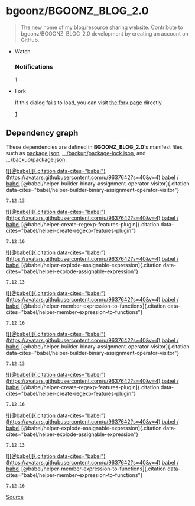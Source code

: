bgoonz/BGOONZ\_BLOG\_2.0
========================

> The new home of my blog/resource sharing website. Contribute to
> bgoonz/BGOONZ\_BLOG\_2.0 development by creating an account on GitHub.

-   Watch

    ### Notifications

    [1](chrome-extension://cjedbglnccaioiolemnfhjncicchinao/bgoonz/BGOONZ_BLOG_2.0/watchers)

-   Fork

    If this dialog fails to load, you can visit [the fork
    page](chrome-extension://cjedbglnccaioiolemnfhjncicchinao/bgoonz/BGOONZ_BLOG_2.0/fork)
    directly.

    [1](chrome-extension://cjedbglnccaioiolemnfhjncicchinao/bgoonz/BGOONZ_BLOG_2.0/network/members)

Dependency graph
----------------

These dependencies are defined in **BGOONZ\_BLOG\_2.0**'s manifest
files, such as
[package.json](chrome-extension://cjedbglnccaioiolemnfhjncicchinao/bgoonz/BGOONZ_BLOG_2.0/network/dependencies#package.json "package.json"),
[.../backup/package-lock.json](chrome-extension://cjedbglnccaioiolemnfhjncicchinao/bgoonz/BGOONZ_BLOG_2.0/network/dependencies#notes%252Fbackup%252Fpackage-lock.json "notes/backup/package-lock.json"),
and
[.../backup/package.json](chrome-extension://cjedbglnccaioiolemnfhjncicchinao/bgoonz/BGOONZ_BLOG_2.0/network/dependencies#notes%252Fbackup%252Fpackage.json "notes/backup/package.json").

[![\[\@babel\]]{.citation
data-cites="babel"}(https://avatars.githubusercontent.com/u/9637642?s=40&v=4)](chrome-extension://cjedbglnccaioiolemnfhjncicchinao/babel)
[babel /
babel](chrome-extension://cjedbglnccaioiolemnfhjncicchinao/babel/babel)
[\@babel/helper-builder-binary-assignment-operator-visitor]{.citation
data-cites="babel/helper-builder-binary-assignment-operator-visitor"}

`7.12.13`

[![\[\@babel\]]{.citation
data-cites="babel"}(https://avatars.githubusercontent.com/u/9637642?s=40&v=4)](chrome-extension://cjedbglnccaioiolemnfhjncicchinao/babel)
[babel /
babel](chrome-extension://cjedbglnccaioiolemnfhjncicchinao/babel/babel)
[\@babel/helper-create-regexp-features-plugin]{.citation
data-cites="babel/helper-create-regexp-features-plugin"}

`7.12.16`

[![\[\@babel\]]{.citation
data-cites="babel"}(https://avatars.githubusercontent.com/u/9637642?s=40&v=4)](chrome-extension://cjedbglnccaioiolemnfhjncicchinao/babel)
[babel /
babel](chrome-extension://cjedbglnccaioiolemnfhjncicchinao/babel/babel)
[\@babel/helper-explode-assignable-expression]{.citation
data-cites="babel/helper-explode-assignable-expression"}

`7.12.13`

[![\[\@babel\]]{.citation
data-cites="babel"}(https://avatars.githubusercontent.com/u/9637642?s=40&v=4)](chrome-extension://cjedbglnccaioiolemnfhjncicchinao/babel)
[babel /
babel](chrome-extension://cjedbglnccaioiolemnfhjncicchinao/babel/babel)
[\@babel/helper-member-expression-to-functions]{.citation
data-cites="babel/helper-member-expression-to-functions"}

`7.12.16`

[![\[\@babel\]]{.citation
data-cites="babel"}(https://avatars.githubusercontent.com/u/9637642?s=40&v=4)](chrome-extension://cjedbglnccaioiolemnfhjncicchinao/babel)
[babel /
babel](chrome-extension://cjedbglnccaioiolemnfhjncicchinao/babel/babel)
[\@babel/helper-builder-binary-assignment-operator-visitor]{.citation
data-cites="babel/helper-builder-binary-assignment-operator-visitor"}

`7.12.13`

[![\[\@babel\]]{.citation
data-cites="babel"}(https://avatars.githubusercontent.com/u/9637642?s=40&v=4)](chrome-extension://cjedbglnccaioiolemnfhjncicchinao/babel)
[babel /
babel](chrome-extension://cjedbglnccaioiolemnfhjncicchinao/babel/babel)
[\@babel/helper-create-regexp-features-plugin]{.citation
data-cites="babel/helper-create-regexp-features-plugin"}

`7.12.16`

[![\[\@babel\]]{.citation
data-cites="babel"}(https://avatars.githubusercontent.com/u/9637642?s=40&v=4)](chrome-extension://cjedbglnccaioiolemnfhjncicchinao/babel)
[babel /
babel](chrome-extension://cjedbglnccaioiolemnfhjncicchinao/babel/babel)
[\@babel/helper-explode-assignable-expression]{.citation
data-cites="babel/helper-explode-assignable-expression"}

`7.12.13`

[![\[\@babel\]]{.citation
data-cites="babel"}(https://avatars.githubusercontent.com/u/9637642?s=40&v=4)](chrome-extension://cjedbglnccaioiolemnfhjncicchinao/babel)
[babel /
babel](chrome-extension://cjedbglnccaioiolemnfhjncicchinao/babel/babel)
[\@babel/helper-member-expression-to-functions]{.citation
data-cites="babel/helper-member-expression-to-functions"}

`7.12.16`

[Source](https://github.com/bgoonz/BGOONZ_BLOG_2.0/network/dependencies)
